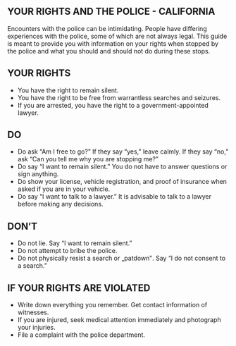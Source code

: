 ## YOUR RIGHTS AND THE POLICE - CALIFORNIA

Encounters with the police can be intimidating. People have differing experiences with the police, some
of which are not always legal. This guide is meant to provide you with information on your rights when
stopped by the police and what you should and should not do during these stops.

## YOUR RIGHTS
- You have the right to remain silent.
- You have the right to be free from warrantless searches and
seizures.
- If you are arrested, you have the right to a government-appointed
lawyer.

## DO
- Do ask “Am I free to go?” If they say
“yes,” leave calmly. If they say “no,”
ask “Can you tell me why you are
stopping me?”
- Do say “I want to remain silent.” You
do not have to answer questions or sign
anything.
- Do show your license, vehicle
registration, and proof of insurance
when asked if you are in your vehicle.
- Do say “I want to talk to a lawyer.” It is
advisable to talk to a lawyer before
making any decisions.

## DON’T
- Do not lie. Say “I want to remain silent.”
- Do not attempt to bribe the police.
- Do not physically resist a search or „patdown‟. Say “I do not consent to a
search.”

## IF YOUR RIGHTS ARE VIOLATED
- Write down everything you remember. Get contact information of
witnesses.
- If you are injured, seek medical attention immediately and
photograph your injuries.
- File a complaint with the police department.
